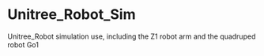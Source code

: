 # Unitree_Robot_Sim
Unitree_Robot simulation use, including the Z1 robot arm and the quadruped robot Go1
